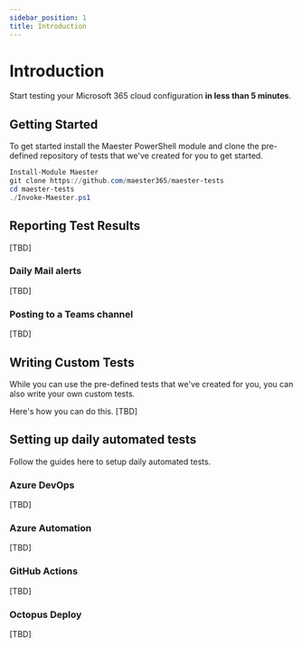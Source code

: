 ```yaml
---
sidebar_position: 1
title: Introduction
---
```


# Introduction

Start testing your Microsoft 365 cloud configuration **in less than 5 minutes**.

## Getting Started

To get started install the Maester PowerShell module and clone the pre-defined repository of tests that we've created for you to get started.

```powershell
Install-Module Maester
git clone https://github.com/maester365/maester-tests
cd maester-tests
./Invoke-Maester.ps1
```

## Reporting Test Results

[TBD]

### Daily Mail alerts

[TBD]

### Posting to a Teams channel

[TBD]

## Writing Custom Tests

While you can use the pre-defined tests that we've created for you, you can also write your own custom tests.

Here's how you can do this.
[TBD]

## Setting up daily automated tests

Follow the guides here to setup daily automated tests.

### Azure DevOps

[TBD]

### Azure Automation

[TBD]

### GitHub Actions

[TBD]

### Octopus Deploy

[TBD]
